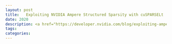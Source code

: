```yaml
---
layout: post
title:   Exploiting NVIDIA Ampere Structured Sparsity with cuSPARSELt
date: 2020
description: <a href="https://developer.nvidia.com/blog/exploiting-ampere-structured-sparsity-with-cusparselt/" link </a>
tags:
categories:
---
```

